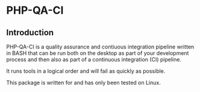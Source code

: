 # PHP-QA-CI

## Introduction

PHP-QA-CI is a quality assurance and contiuous integration pipeline written in BASH that can be run both on the desktop
as part of your development process and then also as part of a continuous integration (CI) pipeline.

It runs tools in a logical order and will fail as quickly as possible.

This package is written for and has only been tested on Linux.


